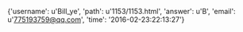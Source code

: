 {'username': u'Bill_ye', 'path': u'1153/1153.html', 'answer': u'B', 'email': u'775193759@qq.com', 'time': '2016-02-23:22:13:27'}